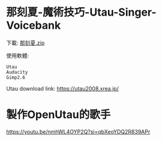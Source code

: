 # 那刻夏-魔術技巧-Utau-Singer-Voicebank

下載: [那刻夏.zip](https://github.com/user-attachments/files/22493774/default.zip)

使用軟體:
```
Utau
Audacity
Gimp2.6
```

Utau download link: https://utau2008.xrea.jp/

# 製作OpenUtau的歌手
https://youtu.be/nmhWL4OYP2Q?si=qbXeoYDQ2R839APr
